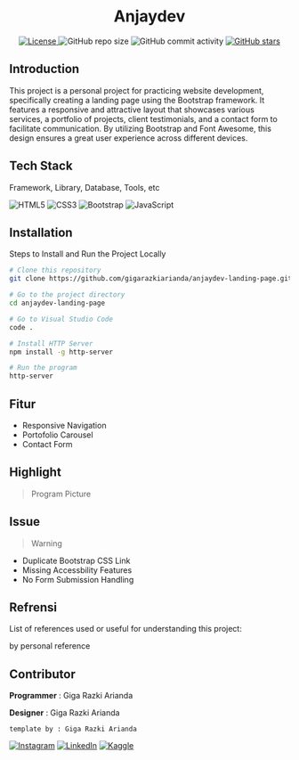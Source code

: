 <h1 align="center">Anjaydev</h1>

<p align="center">
  <a href="LICENSE">
    <img alt="License" src="https://img.shields.io/badge/License-MIT-yellow.svg">
  </a>
  <img alt="GitHub repo size" src="https://img.shields.io/github/repo-size/gigarazkiarianda/anjaydev">
  <img alt="GitHub commit activity" src="https://img.shields.io/github/commit-activity/m/gigarazkiarianda/anjaydev">
  <a href="https://github.com/gigarazkiarianda/readme-template/stargazers">
    <img alt="GitHub stars" src="https://img.shields.io/github/stars/gigarazkiarianda/anjaydev-landing-page">
  </a>
</p>


## Introduction
This project is a personal project for practicing website development, specifically creating a landing page using the Bootstrap framework. It features a responsive and attractive layout that showcases various services, a portfolio of projects, client testimonials, and a contact form to facilitate communication. By utilizing Bootstrap and Font Awesome, this design ensures a great user experience across different devices.

## Tech Stack
Framework, Library, Database, Tools, etc


![HTML5](https://img.shields.io/badge/html5-%23E34F26.svg?style=for-the-badge&logo=html5&logoColor=white)
![CSS3](https://img.shields.io/badge/css3-%231572B6.svg?style=for-the-badge&logo=css3&logoColor=white)
![Bootstrap](https://img.shields.io/badge/bootstrap-%238511FA.svg?style=for-the-badge&logo=bootstrap&logoColor=white)
![JavaScript](https://img.shields.io/badge/javascript-%23323330.svg?style=for-the-badge&logo=javascript&logoColor=%23F7DF1E)

## Installation
Steps to Install and Run the Project Locally
```bash
# Clone this repository 
git clone https://github.com/gigarazkiarianda/anjaydev-landing-page.git

# Go to the project directory
cd anjaydev-landing-page

# Go to Visual Studio Code
code .

# Install HTTP Server
npm install -g http-server

# Run the program
http-server

```


## Fitur 
* Responsive Navigation
* Portofolio Carousel
* Contact Form 

## Highlight
> Program Picture

## Issue

>Warning
* Duplicate Bootstrap CSS Link
* Missing Accessbility Features
* No Form Submission Handling

## Refrensi
List of references used or useful for understanding this project:

by personal reference

## Contributor
   **Programmer** : Giga Razki Arianda
   
   **Designer** : Giga Razki Arianda

   
   `template by : Giga Razki Arianda`
   
[![Instagram](https://img.shields.io/badge/Instagram-%23E4405F.svg?logo=Instagram&logoColor=white)](https://www.instagram.com/gigarazkiarianda/) 
[![LinkedIn](https://img.shields.io/badge/LinkedIn-%230077B5.svg?logo=linkedin&logoColor=white)](https://www.linkedin.com/in/gigarazkiarianda/)
[![Kaggle](https://img.shields.io/badge/Kaggle-035a7d?style=for-the-badge&logo=kaggle&logoColor=white)](https://www.kaggle.com/gigarazki)
